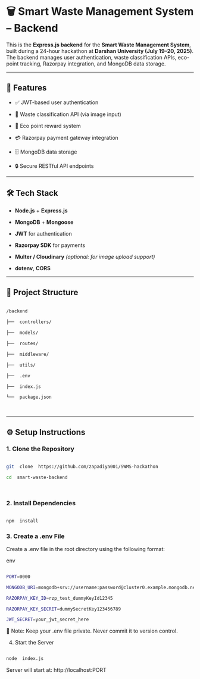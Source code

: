 
#  🗑️ Smart Waste Management System – Backend

  

This is the **Express.js backend** for the **Smart Waste Management System**, built during a 24-hour hackathon at **Darshan University (July 19–20, 2025)**. The backend manages user authentication, waste classification APIs, eco-point tracking, Razorpay integration, and MongoDB data storage.

  

---

  

##  🚀 Features

  

- ✅ JWT-based user authentication

- 🧠 Waste classification API (via image input)

- 🌱 Eco point reward system

- 💳 Razorpay payment gateway integration

- 🗄️ MongoDB data storage

- 🔒 Secure RESTful API endpoints

  

---

  

##  🛠️ Tech Stack

  

-  **Node.js** + **Express.js**

-  **MongoDB** + **Mongoose**

-  **JWT** for authentication

-  **Razorpay SDK** for payments

-  **Multer / Cloudinary**  *(optional: for image upload support)*

-  **dotenv**, **CORS**

  

---

  

##  📁 Project Structure

  

```bash

/backend

├──  controllers/

├──  models/

├──  routes/

├──  middleware/

├──  utils/

├──  .env

├──  index.js

└──  package.json

  

```

  
  

---

  

##  ⚙️ Setup Instructions

  

###  1. Clone the Repository

  

```bash

git  clone  https://github.com/zapadiya001/SWMS-hackathon

cd  smart-waste-backend

  

```

###  2. Install Dependencies

  

```bash

npm  install

```

  

###  3. Create a .env File

Create a .env file in the root directory using the following format:

  

env

```bash

PORT=0000

MONGODB_URI=mongodb+srv://username:password@cluster0.example.mongodb.net/db_name

RAZORPAY_KEY_ID=rzp_test_dummyKeyId12345

RAZORPAY_KEY_SECRET=dummySecretKey123456789

JWT_SECRET=your_jwt_secret_here

```

🔐 Note: Keep your .env file private. Never commit it to version control.

  

4. Start the Server

  

```bash

node  index.js

```

Server will start at: http://localhost:PORT